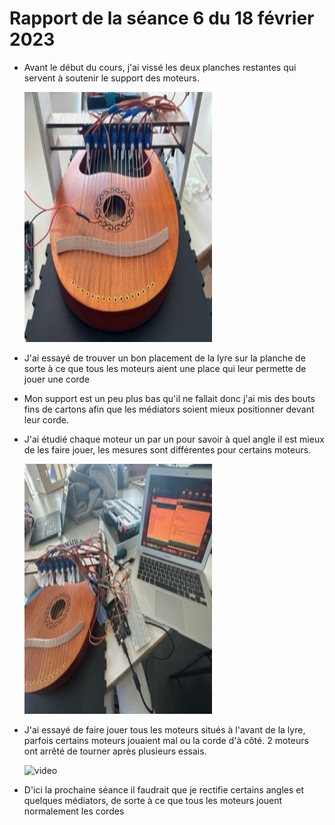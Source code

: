 <h1>Rapport de la séance 6 du 18 février 2023</h1>
<ul>
  <li><p>Avant le début du cours, j'ai vissé les deux planches restantes qui servent à soutenir le support des moteurs.</p></li>
  <img src="/Documents/Images/IMG_1584.jpg" alt="support" style="width:300px;height:400px;"/>
  <li><p>J'ai essayé de trouver un bon placement de la lyre sur la planche de sorte à ce que tous les moteurs aient une place qui leur permette de jouer une corde<p></li>
  <li><p>Mon support est un peu plus bas qu'il ne fallait donc j'ai mis des bouts fins de cartons afin que les médiators soient mieux positionner devant leur corde.<p></li>
  <li><p>J'ai étudié chaque moteur un par un pour savoir à quel angle il est mieux de les faire jouer, les mesures sont différentes pour certains moteurs.</p></li>
  <img src="/Documents/Images/IMG_1589.jpg" alt="support et rectification des angles" style="width:300px;height:400px;"/>
  <li><p>J'ai essayé de faire jouer tous les moteurs situés à l'avant de la lyre, parfois certains moteurs jouaient mal ou la corde d'à côté. 2 moteurs ont arrêté de tourner après plusieurs essais. </p></li>
  <img src="/Documents/Images/" alt="video" style="width:300px;height:400px;"/>
  <li><p>D'ici la prochaine séance il faudrait que je rectifie certains angles et quelques médiators, de sorte à ce que tous les moteurs jouent normalement les cordes<p></li>
